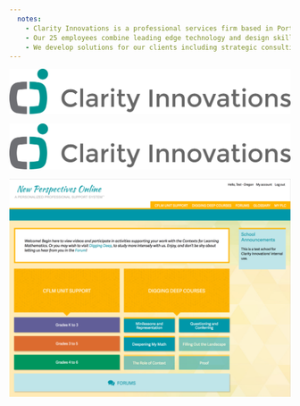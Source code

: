 ```yaml
---
  notes:
    - Clarity Innovations is a professional services firm based in Portland, Oregon focused on providing K-12 and higher education technology consulting to non-profits, schools, and corporations.
    - Our 25 employees combine leading edge technology and design skills with direct experience in the classroom and university.
    - We develop solutions for our clients including strategic consulting, professional development and content creation, and engineering solutions such as apps, web apps, and websites to help improve the process and practice of teaching and learning.
---
```


![Clarity Innovations Logo](/content/images/cilogo.jpg)

![](/content/images/cilogo.jpg)

![New Perspectives Online Screenshot](/content/images/p2s2-screens/screenshot.png)
